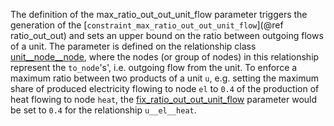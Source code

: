 The definition of the max\_ratio\_out\_out\_unit\_flow parameter triggers the generation of the [`constraint_max_ratio_out_out_unit_flow`](@ref ratio_out_out) and sets an upper bound on the ratio between outgoing flows of a unit. The parameter is defined on the relationship class [unit\_\_node\_\_node](@ref), where the nodes (or group of nodes) in this relationship represent the `to_node`'s', i.e. outgoing flow from the unit.
To enforce a maximum ratio between two products of a unit `u`, e.g. setting the maximum share of produced electricity flowing to node `el`  to `0.4` of the production of heat flowing to node `heat`, the [fix\_ratio\_out\_out\_unit\_flow](@ref) parameter would be set to `0.4` for the relationship `u__el__heat`.
